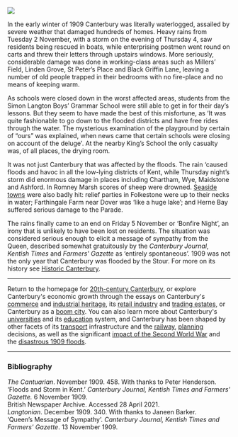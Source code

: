 <a href="https://dev.visual-essays.app"><img src="https://dev-visual-essays.netlify.app/images/ve-button.png"/></a>
<param author="Professor Carolyn Oulton" banner="https://stor.artstor.org/stor/b509124b-447a-48a4-b718-bc40372c947a" layout="vtl" title="Floods in Canterbury, 1909" ve-config=""/>

<param aliases="Canterbury" eid="Q29303" ve-entity=""/>
<param aliases="Chartham" eid="QQ2743911" ve-entity=""/>
<param aliases="Wye" eid="Q590063" ve-entity=""/>
<param aliases="Maidstone" eid="Q213180" ve-entity=""/>
<param aliases="Ashford" eid="Q725261" ve-entity=""/>
<param aliases="Romney Marsh" eid="Q1506093" ve-entity=""/>
<param aliases="Herne Bay" eid="Q929286" ve-entity=""/>

In the early winter of 1909 Canterbury was literally waterlogged, assailed by severe weather that damaged hundreds of homes. Heavy rains from Tuesday 2 November, with a storm on the evening of Thursday 4, saw residents being rescued in boats, while enterprising postmen went round on carts and threw their letters through upstairs windows. More seriously, considerable damage was done in working-class areas such as Millers’ Field, Linden Grove, St Peter’s Place and Black Griffin Lane, leaving a number of old people trapped in their bedrooms with no fire-place and no means of keeping warm.
<param attribution="Horace Spence Collection." label="St Peter's Lane" url="https://stor.artstor.org/stor/8a73b8e9-398c-46dc-8669-7fab7d348202" ve-image=""/>

As schools were closed down in the worst affected areas, students from the Simon Langton Boys’ Grammar School were still able to get in for their day’s lessons. But they seem to have made the best of this misfortune, as ‘It was quite fashionable to go down to the flooded districts and have free rides through the water. The mysterious examination of the playground by certain of “ours” was explained, when news came that certain schools were closing on account of the deluge'.  At the nearby King’s School the only casualty was, of all places, the drying room. 
<param attribution="Photographer unknown" label="Schools Closed sign" url="https://stor.artstor.org/stor/bf43a613-500a-415a-83d8-acef046c222d" ve-image=""/>

It was not just Canterbury that was affected by the floods. The rain ‘caused floods and havoc in all the low-lying districts of Kent, while Thursday night’s storm did enormous damage in places including Chartham, Wye, Maidstone and Ashford. In Romney Marsh scores of sheep were drowned. [Seaside towns]( /seascape) were also badly hit: relief parties in Folkestone were up to their necks in water; Farthingale Farm near Dover was ‘like a huge lake’; and Herne Bay suffered serious damage to the Parade.  
<param attribution="Horace Spence Collection" label="Floods at Fordwich" url="https://stor.artstor.org/stor/b509124b-447a-48a4-b718-bc40372c947a" ve-image=""/>

The rains finally came to an end on Friday 5 November or ‘Bonfire Night’, an irony that is unlikely to have been lost on residents. The situation was considered serious enough to elicit a message of sympathy from the Queen, described somewhat gratuitously by the _Canterbury Journal_, _Kentish Times_ and _Farmers' Gazette_ as ‘entirely spontaneous’. 1909 was not the only year that Canterbury was flooded by the Stour. For more on its history see [Historic Canterbury](http://www.machadoink.com/The%20River%20Stour.htm).
<param attribution="Horace Spence Collection" label="Causeway" url="https://stor.artstor.org/stor/521f0909-d812-46b8-84f5-49c0328aba76" ve-image=""/>

***

Return to the homepage for [20th-century Canterbury](/canterbury/20c-canterbury-home), or explore Canterbury's economic growth through the essays on Canterbury's [commerce](/canterbury/20c-canterbury-commerce) and [industrial heritage](/canterbury/20c-canterbury-industrial), its [retail industry](/canterbury/20c-canterbury-retail-store) and [trading estates](/canterbury/20c-canterbury-trading-estates), or Canterbury as a [boom city](/canterbury/20c-canterbury-boom-city). You can also learn more about Canterbury's [universities](/canterbury/20c-canterbury-universities) and its [education](/canterbury/20c-canterbury-education) system, and Canterbury has been shaped by other facets of its [transport](/canterbury/20c-canterbury-transport) infrastructure and the [railway](/canterbury/20c-canterbury-railway), [planning](/canterbury/20c-canterbury-planning) decisions, as well as the significant [impact of the Second World War](/canterbury/20c-canterbury-ww2) and the [disastrous 1909 floods](/canterbury/20c-canterbury-floods).
<param ve-image-v2 manifest="https://iiif.juncture-digital.org/wc:1557px-Canterbury_Cathedral_-_Portal_Nave_Cross-spire.jpeg/manifest.json"> 

***

### Bibliography
_The Cantuarian_. November 1909. 458. With thanks to Peter Henderson.
‘Floods and Storm in Kent.’ _Canterbury Journal, Kentish Times and Farmers' Gazette._ 6 November 1909.   
British Newspaper Archive. Accessed 28 April 2021.   
_Langtonian_. December 1909. 340. With thanks to Janeen Barker.  
‘Queen’s Message of Sympathy’. _Canterbury Journal, Kentish Times and Farmers' Gazette_. 13 November 1909.   
<param attribution="Horace Spence Collection" label="Floods, Canterbury, 1909" url="https://stor.artstor.org/stor/a0bf9873-f3f9-4f74-99c8-a392e6ea8e47" ve-image=""/>
